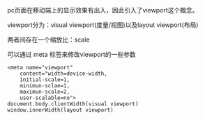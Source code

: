 pc页面在移动端上的显示效果有出入，因此引入了viewport这个概念。

viewport分为：visual viewport(度量/视图)以及layout viewport(布局)

两者间存在一个缩放比：scale

可以通过 meta 标签来修改viewport的一些参数

```
<meta name="viewport"
	content="width=device-width,
	initial-scale=1,
	minimun-sclae=1,
	maximun-scale=2,
	user-scalable=no">
document.body.clientWidth(visual viewport)
window.innerWidth(layout viewport)
```

